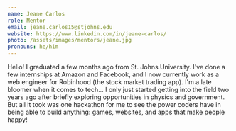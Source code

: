 ```yaml
---
name: Jeane Carlos 
role: Mentor
email: jeane.carlos15@stjohns.edu
website: https://www.linkedin.com/in/jeane-carlos/
photo: /assets/images/mentors/jeane.jpg
pronouns: he/him
---
```


Hello! I graduated a few months ago from St. Johns University. I've done a few internships at Amazon and Facebook, and I now currently work as a web engineer for Robinhood (the stock market trading app). I'm a late bloomer when it comes to tech... I only just started getting into the field two years ago after briefly exploring opportunities in physics and government. But all it took was one hackathon for me to see the power coders have in being able to build anything: games, websites, and apps that make people happy!
